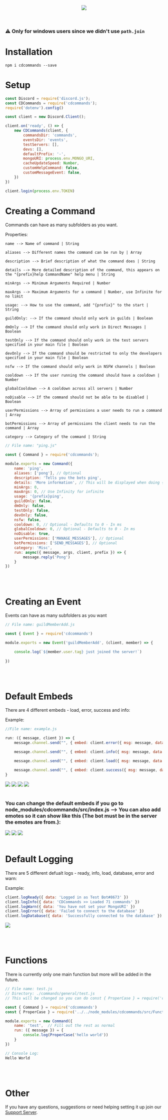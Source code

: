 <center><a href="https://www.npmjs.com/package/cdcommands"><img src ="https://nodei.co/npm/cdcommands.png"></a></center>
<br></br>

### ⚠️ Only for windows users since we didn't use `path.join`

# Installation
```
npm i cdcommands --save
```


# Setup
```js
const Discord = require('discord.js');
const CDCommands = require('cdcommands');
require('dotenv').config()

const client = new Discord.Client();

client.on('ready', () => {
    new CDCommands(client, {
        commandsDir: 'commands',
        eventsDir: 'events',
        testServers: [],
        devs: [],
        defaultPrefix: '-',
        mongoURI: process.env.MONGO_URI,
        cacheUpdateSpeed: Number, 
        customHelpCommand: false,
        customMessageEvent: false,
    })
})

client.login(process.env.TOKEN)
```

# Creating a Command

Commands can have as many subfolders as you want.

Properties:
```
name --> Name of command | String  

aliases --> Different names the command can be run by | Array 

description --> Brief description of what the command does | String  

details --> More detailed description of the command, this appears on the "{prefix}help CommandName" help menu | String 

minArgs --> Minimum Arguments Required | Number 

maxArgs --> Maximum Arguments for a command | Number, use Infinite for no limit

usage: --> How to use the command, add "{prefix}" to the start | String 

guildOnly: --> If the command should only work in guilds | Boolean  

dmOnly --> If the command should only work in Direct Messages | Boolean  

testOnly --> If the command should only work in the test servers specified in your main file | Boolean  

devOnly --> If the command should be restricted to only the developers specified in your main file | Boolean  

nsfw --> If the command should only work in NSFW channels | Boolean  

cooldown --> If the user running the command should have a cooldown | Number 

globalCooldown --> A cooldown across all servers | Number  

noDisable --> If the command should not be able to be disabled | Boolean  

userPermissions --> Array of permissions a user needs to run a command | Array  

botPermissions --> Array of permissions the client needs to run the command | Array  

category --> Category of the command | String  
```

```js
// File name: "ping.js"

const { Command } = require('cdcommands');

module.exports = new Command({
    name: 'ping',
    aliases: ['pong'], // Optional
    description: 'Tells you the bots ping',
    details: 'More information', // This will be displayed when doing {prefix}help <Command Name>
    minArgs: 0,
    maxArgs: 0, // Use Infinity for infinite
    usage: '{prefix}ping',
    guildOnly: false,
    dmOnly: false,
    testOnly: false,
    devOnly: false,
    nsfw: false,
    cooldown: 0, // Optional - Defaults to 0 - In ms
    globalCooldown: 0, // Optional - Defaults to 0 - In ms
    noDisable: true,
    userPermissions: ['MANAGE_MESSAGES'], // Optional
    botPermissions: ['SEND_MESSAGES'], // Optional
    category: 'Misc',
    run: async({ message, args, client, prefix }) => {
        message.reply('Pong')
    }
})
```
<br></br>

# Creating an Event

Events can have as many subfolders as you want

```js
// File name: guildMemberAdd.js

const { Event } = require('cdcommands')

module.exports = new Event('guildMemberAdd', (client, member) => {

    console.log(`${member.user.tag} just joined the server!`)
    
})
```
<br></br>

# Default Embeds
There are 4 different embeds - load, error, success and info:

Example:
```js
//File name: example.js

run: ({ message, client }) => {
    message.channel.send("", { embed: client.error({ msg: message, data: 'Invalid Arguments!' })})

    message.channel.send("", { embed: client.info({ msg: message, data: 'My ping is 50ms' })})

    message.channel.send("", { embed: client.load({ msg: message, data: 'Banning member...' })})

    message.channel.send("", { embed: client.success({ msg: message, data: 'Successfully banned Exxon#0293' })})
}
```
<img src="https://tom.creativedevelopments.org/TRH_Discord_LfYaBkTeFt.png">
<img src="https://tom.creativedevelopments.org/XWE_Discord_67xrVcLyYb.png">
<img src="https://tom.creativedevelopments.org/HKO_Discord_kc1rgwMZgh.png">
<img src="https://tom.creativedevelopments.org/HIO_Discord_mfbpVKWQmo.png">
<br></br>

### You can change the default embeds if you go to node_modules/cdcommands/src/index.js --> You can also add emotes so it can show like this (The bot must be in the server the emotes are from.):
<img src="https://tom.creativedevelopments.org/NCW_Discord_RXhMQeJ2EV.png">
<img src="https://tom.creativedevelopments.org/DUV_Discord_w5nstRebUr.png">
<img src="https://tom.creativedevelopments.org/IKM_Discord_kHl2IfnSvY.png">
<br></br>

# Default Logging
There are 5 different defualt logs - ready, info, load, database, error and warn:

Example:
```js
client.logReady({ data: 'Logged in as Test Bot#8673' })
client.logInfo({ data: 'CDCommands >> Loaded 71 commands' })
client.logWarn({ data: 'You have not set your MongoURI' })
client.logError({ data: 'Failed to connect to the database' })
client.logDatabase({ data: 'Successfully connected to the database' })
```
<img src="https://tom.creativedevelopments.org/GDQ_cmd_Ucmvrpl3Ur.png">

<br></br>

# Functions

There is currently only one main function but more will be added in the future. 

```js
// File name: test.js
// Directory: ./commands/general/test.js
// This will be changed so you can do const { ProperCase } = require('cdcommands') soon.

const { Command } = require('cdcommands')
const { ProperCase } = require('../../node_modules/cdcommands/src/Functions')

module.exports = new Command({
    name: 'test',  // Fill out the rest as normal
    run: ({ message }) = { 
        console.log(ProperCase('hello world')) 
    }
})

// Console Log:
Hello World
```
<br></br>

# Other
If you have any questions, suggestions or need helping setting it up join our [Support Server](https://discord.gg/jUNbV5u). 
